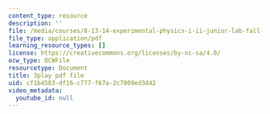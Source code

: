 ```yaml
---
content_type: resource
description: ''
file: /media/courses/8-13-14-experimental-physics-i-ii-junior-lab-fall-2016-spring-2017/cf1b4583df16c777f67a2c7909ed3d42_ECmy2HP1gwA.pdf
file_type: application/pdf
learning_resource_types: []
license: https://creativecommons.org/licenses/by-nc-sa/4.0/
ocw_type: OCWFile
resourcetype: Document
title: 3play pdf file
uid: cf1b4583-df16-c777-f67a-2c7909ed3d42
video_metadata:
  youtube_id: null
---
```

